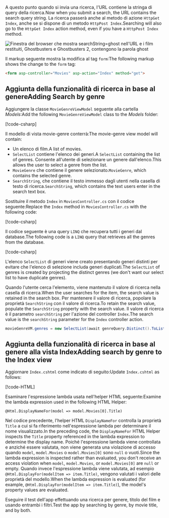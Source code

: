 <!--
[!code-html[](~/tutorials/first-mvc-app/start-mvc/sample/MvcMovie/Views/Shared/_Layout.cshtml?highlight=7,31)]


[!code-csharp[](~/tutorials/first-mvc-app/start-mvc/sample/MvcMovie/Controllers/MoviesController.cs?name=snippet_1stSearch)]

[!code-csharp[](~/tutorials/first-mvc-app/start-mvc/sample/MvcMovie/Controllers/MoviesController.cs?name=snippet_SearchNull)]

![Index view](~/tutorials/first-mvc-app/search/_static/ghost.png)


[!code-csharp[](~/tutorials/first-mvc-app/start-mvc/sample/MvcMovie/Startup.cs?highlight=5&name=snippet_1)]

--> 

<span data-ttu-id="2b933-101">A questo punto quando si invia una ricerca, l'URL contiene la stringa di query della ricerca.</span><span class="sxs-lookup"><span data-stu-id="2b933-101">Now when you submit a search, the URL contains the search query string.</span></span> <span data-ttu-id="2b933-102">La ricerca passerà anche al metodo di azione `HttpGet Index`, anche se si dispone di un metodo `HttpPost Index`.</span><span class="sxs-lookup"><span data-stu-id="2b933-102">Searching will also go to the `HttpGet Index` action method, even if you have a `HttpPost Index` method.</span></span>

![Finestra del browser che mostra searchString=ghost nell'URL e i film restituiti, Ghostbusters e Ghostbusters 2, contengono la parola ghost](~/tutorials/first-mvc-app/search/_static/search_get.png)

<span data-ttu-id="2b933-104">Il markup seguente mostra la modifica al tag `form`:</span><span class="sxs-lookup"><span data-stu-id="2b933-104">The following markup shows the change to the `form` tag:</span></span>

```html
<form asp-controller="Movies" asp-action="Index" method="get">
   ```

## <a name="adding-search-by-genre"></a><span data-ttu-id="2b933-105">Aggiunta della funzionalità di ricerca in base al genere</span><span class="sxs-lookup"><span data-stu-id="2b933-105">Adding Search by genre</span></span>

<span data-ttu-id="2b933-106">Aggiungere la classe `MovieGenreViewModel` seguente alla cartella *Models*:</span><span class="sxs-lookup"><span data-stu-id="2b933-106">Add the following `MovieGenreViewModel` class to the *Models* folder:</span></span>

[!code-csharp[](~/tutorials/first-mvc-app/start-mvc/sample/MvcMovie/Models/MovieGenreViewModel.cs)]

<span data-ttu-id="2b933-107">Il modello di vista movie-genre conterrà:</span><span class="sxs-lookup"><span data-stu-id="2b933-107">The movie-genre view model will contain:</span></span>

   * <span data-ttu-id="2b933-108">Un elenco di film.</span><span class="sxs-lookup"><span data-stu-id="2b933-108">A list of movies.</span></span>
   * <span data-ttu-id="2b933-109">`SelectList` contiene l'elenco dei generi.</span><span class="sxs-lookup"><span data-stu-id="2b933-109">A `SelectList` containing the list of genres.</span></span> <span data-ttu-id="2b933-110">Consente all'utente di selezionare un genere dall'elenco.</span><span class="sxs-lookup"><span data-stu-id="2b933-110">This allows the user to select a genre from the list.</span></span>
   * <span data-ttu-id="2b933-111">`MovieGenre` che contiene il genere selezionato.</span><span class="sxs-lookup"><span data-stu-id="2b933-111">`MovieGenre`, which contains the selected genre.</span></span>
   * <span data-ttu-id="2b933-112">`SearchString`, che contiene il testo immesso dagli utenti nella casella di testo di ricerca.</span><span class="sxs-lookup"><span data-stu-id="2b933-112">`SearchString`, which contains the text users enter in the search text box.</span></span>

<span data-ttu-id="2b933-113">Sostituire il metodo `Index` in `MoviesController.cs` con il codice seguente:</span><span class="sxs-lookup"><span data-stu-id="2b933-113">Replace the `Index` method in `MoviesController.cs` with the following code:</span></span>

[!code-csharp[](~/tutorials/first-mvc-app/start-mvc/sample/MvcMovie/Controllers/MoviesController.cs?name=snippet_SearchGenre)]

<span data-ttu-id="2b933-114">Il codice seguente è una query `LINQ` che recupera tutti i generi dal database.</span><span class="sxs-lookup"><span data-stu-id="2b933-114">The following code is a `LINQ` query that retrieves all the genres from the database.</span></span>

[!code-csharp[](~/tutorials/first-mvc-app/start-mvc/sample/MvcMovie/Controllers/MoviesController.cs?name=snippet_LINQ)]

<span data-ttu-id="2b933-115">L'elenco `SelectList` di generi viene creato presentando generi distinti per evitare che l'elenco di selezione includa generi duplicati.</span><span class="sxs-lookup"><span data-stu-id="2b933-115">The `SelectList` of genres is created by projecting the distinct genres (we don't want our select list to have duplicate genres).</span></span>

<span data-ttu-id="2b933-116">Quando l'utente cerca l'elemento, viene mantenuto il valore di ricerca nella casella di ricerca.</span><span class="sxs-lookup"><span data-stu-id="2b933-116">When the user searches for the item, the search value is retained in the search box.</span></span> <span data-ttu-id="2b933-117">Per mantenere il valore di ricerca, popolare la proprietà `SearchString` con il valore di ricerca.</span><span class="sxs-lookup"><span data-stu-id="2b933-117">To retain the search value,  populate the `SearchString` property with the search value.</span></span> <span data-ttu-id="2b933-118">Il valore di ricerca è il parametro `searchString` per l'azione del controller `Index`.</span><span class="sxs-lookup"><span data-stu-id="2b933-118">The search value is the `searchString` parameter for the `Index` controller action.</span></span>

```csharp
movieGenreVM.genres = new SelectList(await genreQuery.Distinct().ToListAsync())
```

## <a name="adding-search-by-genre-to-the-index-view"></a><span data-ttu-id="2b933-119">Aggiunta della funzionalità di ricerca in base al genere alla vista Index</span><span class="sxs-lookup"><span data-stu-id="2b933-119">Adding search by genre to the Index view</span></span>

<span data-ttu-id="2b933-120">Aggiornare `Index.cshtml` come indicato di seguito:</span><span class="sxs-lookup"><span data-stu-id="2b933-120">Update `Index.cshtml` as follows:</span></span>

[!code-HTML[](~/tutorials/first-mvc-app/start-mvc/sample/MvcMovie/Views/Movies/IndexFormGenreNoRating.cshtml?highlight=1,15,16,17,28,31,34,37,43)]

<span data-ttu-id="2b933-121">Esaminare l'espressione lambda usata nell'helper HTML seguente:</span><span class="sxs-lookup"><span data-stu-id="2b933-121">Examine the lambda expression used in the following HTML Helper:</span></span>

`@Html.DisplayNameFor(model => model.Movies[0].Title)`
 
<span data-ttu-id="2b933-122">Nel codice precedente, l'helper HTML `DisplayNameFor` controlla la proprietà `Title` a cui si fa riferimento nell'espressione lambda per determinare il nome visualizzato.</span><span class="sxs-lookup"><span data-stu-id="2b933-122">In the preceding code, the `DisplayNameFor` HTML Helper inspects the `Title` property referenced in the lambda expression to determine the display name.</span></span> <span data-ttu-id="2b933-123">Poiché l'espressione lambda viene controllata e anziché essere valutata, non viene generata una violazione di accesso quando `model`, `model.Movies` o `model.Movies[0]` sono `null` o vuoti.</span><span class="sxs-lookup"><span data-stu-id="2b933-123">Since the lambda expression is inspected rather than evaluated, you don't receive an access violation when `model`, `model.Movies`, or `model.Movies[0]` are `null` or empty.</span></span> <span data-ttu-id="2b933-124">Quando invece l'espressione lambda viene valutata, ad esempio `@Html.DisplayFor(modelItem => item.Title)`, vengono valutati i valori delle proprietà del modello.</span><span class="sxs-lookup"><span data-stu-id="2b933-124">When the lambda expression is evaluated (for example, `@Html.DisplayFor(modelItem => item.Title)`), the model's property values are evaluated.</span></span>

<span data-ttu-id="2b933-125">Eseguire il test dell'app effettuando una ricerca per genere, titolo del film e usando entrambi i filtri.</span><span class="sxs-lookup"><span data-stu-id="2b933-125">Test the app by searching by genre, by movie title, and by both.</span></span>
